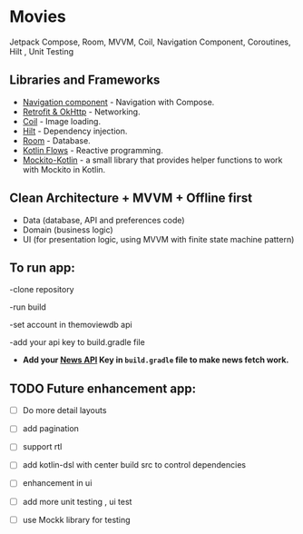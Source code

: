 # Movies 

Jetpack Compose, Room, MVVM, Coil, Navigation Component,  Coroutines, Hilt , Unit Testing


## Libraries and Frameworks
- [Navigation component](https://developer.android.com/guide/navigation) - Navigation with Compose.
- [Retrofit & OkHttp](https://github.com/square/retrofit) - Networking.
- [Coil](https://github.com/coil-kt) - Image loading.
- [Hilt](http://google.github.io/hilt/) - Dependency injection.
- [Room](https://developer.android.com/jetpack/androidx/releases/room) -  Database.
- [Kotlin Flows](https://kotlinlang.org/docs/reference/coroutines/flow.html) - Reactive programming.
- [Mockito-Kotlin](https://github.com/nhaarman/mockito-kotlin) - a small library that provides helper functions to work with Mockito in Kotlin.

## Clean Architecture + MVVM + Offline first
- Data (database, API and preferences code)
- Domain (business logic)
- UI (for presentation logic, using MVVM with finite state machine pattern)

## To run app:

-clone repository

-run build

-set account in themoviewdb api

-add your api key to build.gradle file

* **Add your [News API][13] Key in `build.gradle` file to make news fetch work.**


[13]: https://api.themoviedb.org/

## TODO Future enhancement app:
- [ ] Do more detail layouts
- [ ] add pagination
- [ ] support rtl
- [ ] add kotlin-dsl with center build src to control dependencies
- [ ] enhancement in ui
- [ ] add more unit testing , ui test
- [ ] use Mockk library for testing

